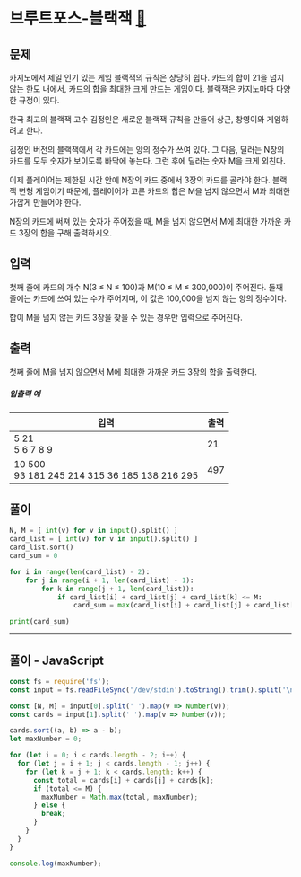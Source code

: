 # 브루트포스-블랙잭 [🔗](https://www.acmicpc.net/problem/2798)

## 문제

카지노에서 제일 인기 있는 게임 블랙잭의 규칙은 상당히 쉽다. 카드의 합이 21을 넘지 않는 한도 내에서, 카드의 합을 최대한 크게 만드는 게임이다. 블랙잭은 카지노마다 다양한 규정이 있다.

한국 최고의 블랙잭 고수 김정인은 새로운 블랙잭 규칙을 만들어 상근, 창영이와 게임하려고 한다.

김정인 버전의 블랙잭에서 각 카드에는 양의 정수가 쓰여 있다. 그 다음, 딜러는 N장의 카드를 모두 숫자가 보이도록 바닥에 놓는다. 그런 후에 딜러는 숫자 M을 크게 외친다.

이제 플레이어는 제한된 시간 안에 N장의 카드 중에서 3장의 카드를 골라야 한다. 블랙잭 변형 게임이기 때문에, 플레이어가 고른 카드의 합은 M을 넘지 않으면서 M과 최대한 가깝게 만들어야 한다.

N장의 카드에 써져 있는 숫자가 주어졌을 때, M을 넘지 않으면서 M에 최대한 가까운 카드 3장의 합을 구해 출력하시오.

## 입력

첫째 줄에 카드의 개수 N(3 ≤ N ≤ 100)과 M(10 ≤ M ≤ 300,000)이 주어진다. 둘째 줄에는 카드에 쓰여 있는 수가 주어지며, 이 값은 100,000을 넘지 않는 양의 정수이다.

합이 M을 넘지 않는 카드 3장을 찾을 수 있는 경우만 입력으로 주어진다.

## 출력

첫째 줄에 M을 넘지 않으면서 M에 최대한 가까운 카드 3장의 합을 출력한다.

##### 입출력 예

| 입력                                            | 출력 |
| ----------------------------------------------- | ---- |
| 5 21<br>5 6 7 8 9                               | 21   |
| 10 500<br>93 181 245 214 315 36 185 138 216 295 | 497  |

## 풀이

```python
N, M = [ int(v) for v in input().split() ]
card_list = [ int(v) for v in input().split() ]
card_list.sort()
card_sum = 0

for i in range(len(card_list) - 2):
    for j in range(i + 1, len(card_list) - 1):
        for k in range(j + 1, len(card_list)):
            if card_list[i] + card_list[j] + card_list[k] <= M:
                card_sum = max(card_list[i] + card_list[j] + card_list[k], card_sum)

print(card_sum)
```

---

## 풀이 - JavaScript

```javascript
const fs = require('fs');
const input = fs.readFileSync('/dev/stdin').toString().trim().split('\n');

const [N, M] = input[0].split(' ').map(v => Number(v));
const cards = input[1].split(' ').map(v => Number(v));

cards.sort((a, b) => a - b);
let maxNumber = 0;

for (let i = 0; i < cards.length - 2; i++) {
  for (let j = i + 1; j < cards.length - 1; j++) {
    for (let k = j + 1; k < cards.length; k++) {
      const total = cards[i] + cards[j] + cards[k];
      if (total <= M) {
        maxNumber = Math.max(total, maxNumber);
      } else {
        break;
      }
    }
  }
}

console.log(maxNumber);
```

